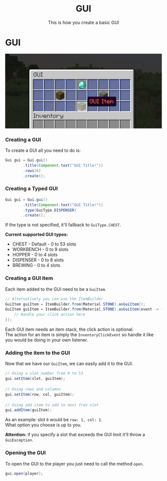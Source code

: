 <center><h1>GUI</h1></center>
<center>
<p>This is how you create a basic GUI</p>
</center>

# GUI

![](./assets/screenshot_8.png)


### Creating a GUI

To create a GUI all you need to do is:

```java
Gui gui = Gui.gui()
        .title(Component.text("GUI Title!"))
        .rows(6)
        .create();
```

### Creating a Typed GUI

```java
Gui gui = Gui.gui()
        .title(Component.text("GUI Title!"))
        .type(GuiType.DISPENSER)
        .create();
```

If the type is not specified, it'll fallback to `GuiType.CHEST`.

**Current supported GUI types:**

* CHEST - Default - 0 to 53 slots
* WORKBENCH - 0 to 9 slots
* HOPPER - 0 to 4 slots
* DISPENSER - 0 to 8 slots
* BREWING - 0 to 4 slots

### Creating a GUI item

Each item added to the GUI need to be a `GuiItem`.

```java
// Alternatively you can use the ItemBuilder
GuiItem guiItem = ItemBuilder.from(Material.STONE).asGuiItem();
GuiItem guiItem = ItemBuilder.from(Material.STONE).asGuiItem(event -> {
    // Handle your click action here
});
```

Each GUI item needs an item stack, the click action is optional.  
The action for an item is simply the `InventoryClickEvent` so handle it like you would be doing in your own listener.

### Adding the item to the GUI

Now that we have our `GuiItem`, we can easily add it to the GUI.

```java
// Using a slot number from 0 to 53
gui.setItem(slot, guiItem);

// Using rows and columns
gui.setItem(row, col, guiItem);

// Using add item to add to next free slot
gui.addItem(guiItem);
```
As an example: slot `0` would be `row: 1, col: 1`.  
What option you choose is up to you.

**Attention:** if you specify a slot that exceeds the GUI limit it'll throw a `GuiException`.

### Opening the GUI

To open the GUI to the player you just need to call the method `open`.

```java
gui.open(player);
```
